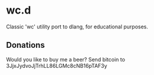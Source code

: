wc.d
===============================================================================

Classic 'wc' utility port to dlang, for educational purposes.

## Donations
Would you like to buy me a beer? Send bitcoin to 3JjxJydvoJjTrhLL86LGMc8cNB16pTAF3y
